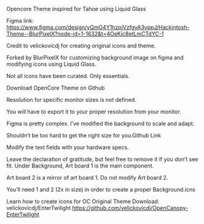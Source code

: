 Opencore Theme inspired for Tahoe using Liquid Glass

Figma link: https://www.figma.com/design/yQmG4Y1hzpiVzfgyA3yppJ/Hackintosh-Theme--BlurPixelX?node-id=1-1632&t=4OeKic8etLmCTdYC-1

Credit to velickovicdj for creating original icons and theme.

Forked by BlurPixelX for customizing background image on figma and modifying icons using Liquid Glass.

Not all icons have been curated. Only essentials.

Download OpenCore Theme on Github

Resolution for specific monitor sizes is not defined. 

You will have to export it to your proper resolution from your monitor. 

Figma is pretty complex. I’ve modified the background to scale and adapt. 

Shouldn’t be too hard to get the right size for you.Github Link

Modify the text fields with your hardware specs.

Leave the declaration of gratitude, but feel free to remove it if you don’t see fit.
Under Background, Art board 1 is the main component. 

Art board 2 is a mirror of art board 1. Do not modify Art board 2.

You’ll need 1 and 2 (2x in size) in order to create a proper Background.icns

Learn how to create icons for OC
Original Theme Download: velickovicdj/EnterTwilight
https://github.com/velickovicdj/OpenCanopy-EnterTwilight
